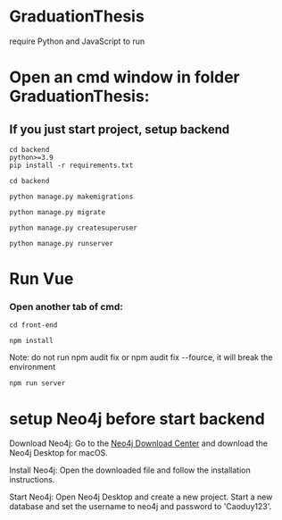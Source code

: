 # GraduationThesis
require Python and JavaScript to run

# Open an cmd window in folder GraduationThesis:
## If you just start project, setup backend
```
cd backend
python>=3.9
pip install -r requirements.txt
```
`````
cd backend
`````
````
python manage.py makemigrations
`````
`````
python manage.py migrate
`````
`````
python manage.py createsuperuser
`````
`````
python manage.py runserver
`````

# Run Vue
### Open another tab of cmd:
`````
cd front-end
`````

`````
npm install
`````
Note: do not run npm audit fix or npm audit fix --fource, it will break the environment
`````
npm run server
`````


# setup Neo4j before start backend
Download Neo4j: Go to the [Neo4j Download Center](https://neo4j.com/deployment-center/) and download the Neo4j Desktop for macOS.

Install Neo4j: Open the downloaded file and follow the installation instructions.

Start Neo4j: Open Neo4j Desktop and create a new project. Start a new database and set the username to neo4j and password to 'Caoduy123'.
